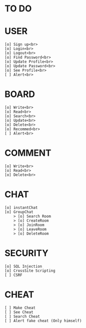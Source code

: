 # TO DO

# USER

    [o] Sign up<br>
    [o] Login<br>
    [o] Logout<br>
    [o] Find Password<br>
    [o] Update Profile<br>
    [o] Update Password<br>
    [o] See Profile<br>
    [ ] Alert<br>

# BOARD

    [o] Write<br>
    [o] Read<br>
    [o] Search<br>
    [o] Update<br>
    [o] Delete<br>
    [o] Recommed<br>
    [ ] Alert<br>

# COMMENT

    [o] Write<br>
    [o] Read<br>
    [o] Delete<br>

# CHAT

    [o] instantChat
    [o] GroupChat
        > [o] Search Room
        > [o] CreateRoom
        > [o] JoinRoom
        > [o] LeaveRoom
        > [o] DeleteRoom

# SECURITY

    [o] SQL Injection
    [o] CrossSite Scripting
    [ ] CSRF

# CHEAT

    [ ] Make Cheat
    [ ] See Cheat
    [ ] Search Cheat
    [ ] Alert fake cheat (Only himself)
